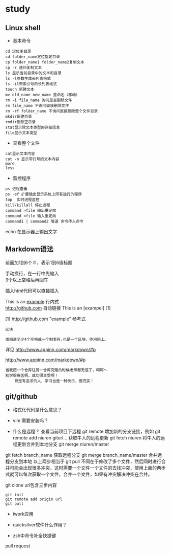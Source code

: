 # study
## Linux shell

- 基本命令

```
cd 定位主目录
cd folder_name定位指定目录
cp folder_name1 folder_name2复制文本
cp -r 递归复制文本
ls 显示当前目录中的文本和目录
ls -l参数生成长列表格式
ls -il带索引号的长列表格式
touch 新建文本
mv old_name new_name 重命名（移动）
rm -i file_name 询问是否删除文件
rm file_name 不询问直接删除文件
rm -rf folder_name 不询问直接删除整个文件目录
mkdir新建目录
rmdir删除空目录
stat显示除文本类型的详细信息
file显示文本类型
```

- 查看整个文件

```
cat显示文本内容
cat -n 显示带行号的文本内容
more 
less
```
- 监控程序

```
ps 进程查看
ps -ef 扩展输出显示系统上所有运行的程序 
top  实时进程监控
kill/killall 停止进程
command >file 输出重定向
command <file 输入重定向
command1 | command2 管道 命令传入命令
```


echo 在显示器上输出文字

## Markdown语法

前面加1到6个＃，表示1到6级标题

手动换行，在一行中先输入   
3个以上空格后再回车

插入html代码可以直接插入

This is an [example](http://github.com "Github") 行内式  
<http://github.com> 自动链接
This is an [exampel] [1]

[1] http://github.com "example" 参考式

```
区块
```

    或缩进至少4个空格或一个制表符,也是一个区块，作用同上。

详见 http://www.appinn.com/markdown/#p

http://www.appinn.com/markdown/#p

    当我把一个仓库往另一仓库克隆的时候老师都无语了，呵呵～
    初学很痛苦啊，成功很享受啊！
        哥是有追求的人，学习也是一种快乐，很充实！


## git/github

- 格式化代码是什么意思？

- vim 需要安装吗？

- 什么是远程？
查看当前项目下远程
git remote
 增加新的分支链接，例如
git remote add niuren giturl…
 获取牛人的远程更新
git fetch niuren
 将牛人的远程更新合并到本地分支
git merge niuren/master


git fetch branch_name 获取远程分支
git merge branch_name/master 合并远程分支到本地
以上两步相当于
git pull
不同在于修改了多个文件，然后同时进行合并可能会出现很多冲突，这时需要一个文件一个文件的去找冲突，使用上面的两步式就可以每次获取一个文件，合并一个文件，如果有冲突解决冲突在合并。

git clone url包含三步内容
```
git init
git remote add origin url
git pull
```

- iwork应用

- quicksilver软件什么作用？

- zsh中命令补全快捷键

pull request
